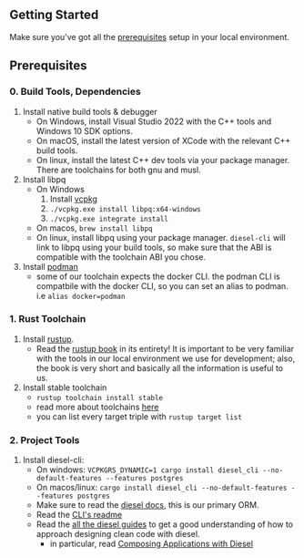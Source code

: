## Getting Started

Make sure you've got all the [prerequisites](#Prerequisites) setup in your local environment.

## Prerequisites

### 0. Build Tools, Dependencies

1. Install native build tools & debugger
   - On Windows, install Visual Studio 2022 with the C++ tools and Windows 10 SDK options.
   - On macOS, install the latest version of XCode with the relevant C++ build tools.
   - On linux, install the latest C++ dev tools via your package manager. There are toolchains for both gnu and musl.
2. Install libpq
   - On Windows
     1. Install [vcpkg](https://vcpkg.io/en/getting-started.html)
     2. `./vcpkg.exe install libpq:x64-windows`
     3. `./vcpkg.exe integrate install`
   - On macos, `brew install libpq`
   - On linux, install libpq using your package manager. `diesel-cli` will link to libpq using your build tools, so make sure that the ABI is compatible with the toolchain ABI you chose.
3. Install [podman](https://podman.io/)
   - some of our toolchain expects the docker CLI. the podman CLI is compatbile with the docker CLI, so you can set an alias to podman. i.e `alias docker=podman`

### 1. Rust Toolchain

1. Install [rustup](https://github.com/rust-lang/rustup).
   - Read the [rustup book](https://rust-lang.github.io/rustup/index.html) in its entirety! It is important to be very familiar with the tools in our local environment we use for development; also, the book is very short and basically all the information is useful to us.
2. Install stable toolchain
   - `rustup toolchain install stable`
   - read more about toolchains [here](https://rust-lang.github.io/rustup/concepts/toolchains.html#toolchain-specification)
   - you can list every target triple with `rustup target list`

### 2. Project Tools

1. Install diesel-cli:
   - On windows: `VCPKGRS_DYNAMIC=1 cargo install diesel_cli --no-default-features --features postgres`
   - On macos/linux: `cargo install diesel_cli --no-default-features --features postgres`
   - Make sure to read the [diesel docs](http://diesel.rs/), this is our primary ORM.
   - Read the [CLI's readme](https://github.com/diesel-rs/diesel/tree/master/diesel_cli)
   - Read the [all the diesel guides](https://diesel.rs/guides/) to get a good understanding of how to approach designing clean code with diesel.
     - in particular, read [Composing Applications with Diesel](https://diesel.rs/guides/composing-applications.html)